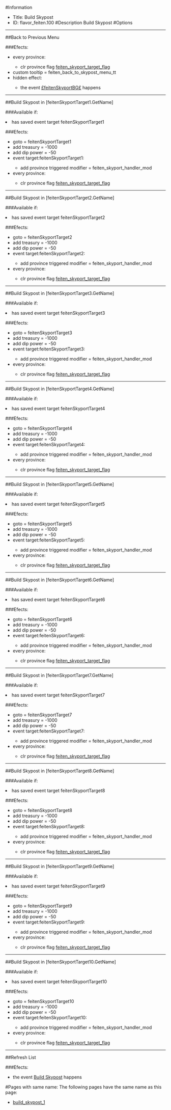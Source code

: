 #Information
 - Title: Build Skypost
 - ID: flavor_feiten.100
#Description
Build Skypost
#Options

___
##Back to Previous Menu

###Efects:<ul><li>every province:</li><ul><li>clr province flag [feiten_skyport_target_flag](../flags/feiten_skyport_target_flag.md)</li></ul><li>custom tooltip = feiten_back_to_skypost_menu_tt</li><li>hidden effect:</li><ul><li>the event [£feitenSkyportBG£](../events/psfeitenskyportbgps.md) happens</li></ul></ul>

___
##Build Skypost in [feitenSkyportTarget1.GetName]

###Available if:
<li>has saved event target feitenSkyportTarget1</li>

###Efects:<ul><li>goto = feitenSkyportTarget1</li><li>add treasury = -1000</li><li>add dip power = -50</li><li>event target:feitenSkyportTarget1:</li><ul><li>add province triggered modifier = feiten_skyport_handler_mod</li></ul><li>every province:</li><ul><li>clr province flag [feiten_skyport_target_flag](../flags/feiten_skyport_target_flag.md)</li></ul></ul>

___
##Build Skypost in [feitenSkyportTarget2.GetName]

###Available if:
<li>has saved event target feitenSkyportTarget2</li>

###Efects:<ul><li>goto = feitenSkyportTarget2</li><li>add treasury = -1000</li><li>add dip power = -50</li><li>event target:feitenSkyportTarget2:</li><ul><li>add province triggered modifier = feiten_skyport_handler_mod</li></ul><li>every province:</li><ul><li>clr province flag [feiten_skyport_target_flag](../flags/feiten_skyport_target_flag.md)</li></ul></ul>

___
##Build Skypost in [feitenSkyportTarget3.GetName]

###Available if:
<li>has saved event target feitenSkyportTarget3</li>

###Efects:<ul><li>goto = feitenSkyportTarget3</li><li>add treasury = -1000</li><li>add dip power = -50</li><li>event target:feitenSkyportTarget3:</li><ul><li>add province triggered modifier = feiten_skyport_handler_mod</li></ul><li>every province:</li><ul><li>clr province flag [feiten_skyport_target_flag](../flags/feiten_skyport_target_flag.md)</li></ul></ul>

___
##Build Skypost in [feitenSkyportTarget4.GetName]

###Available if:
<li>has saved event target feitenSkyportTarget4</li>

###Efects:<ul><li>goto = feitenSkyportTarget4</li><li>add treasury = -1000</li><li>add dip power = -50</li><li>event target:feitenSkyportTarget4:</li><ul><li>add province triggered modifier = feiten_skyport_handler_mod</li></ul><li>every province:</li><ul><li>clr province flag [feiten_skyport_target_flag](../flags/feiten_skyport_target_flag.md)</li></ul></ul>

___
##Build Skypost in [feitenSkyportTarget5.GetName]

###Available if:
<li>has saved event target feitenSkyportTarget5</li>

###Efects:<ul><li>goto = feitenSkyportTarget5</li><li>add treasury = -1000</li><li>add dip power = -50</li><li>event target:feitenSkyportTarget5:</li><ul><li>add province triggered modifier = feiten_skyport_handler_mod</li></ul><li>every province:</li><ul><li>clr province flag [feiten_skyport_target_flag](../flags/feiten_skyport_target_flag.md)</li></ul></ul>

___
##Build Skypost in [feitenSkyportTarget6.GetName]

###Available if:
<li>has saved event target feitenSkyportTarget6</li>

###Efects:<ul><li>goto = feitenSkyportTarget6</li><li>add treasury = -1000</li><li>add dip power = -50</li><li>event target:feitenSkyportTarget6:</li><ul><li>add province triggered modifier = feiten_skyport_handler_mod</li></ul><li>every province:</li><ul><li>clr province flag [feiten_skyport_target_flag](../flags/feiten_skyport_target_flag.md)</li></ul></ul>

___
##Build Skypost in [feitenSkyportTarget7.GetName]

###Available if:
<li>has saved event target feitenSkyportTarget7</li>

###Efects:<ul><li>goto = feitenSkyportTarget7</li><li>add treasury = -1000</li><li>add dip power = -50</li><li>event target:feitenSkyportTarget7:</li><ul><li>add province triggered modifier = feiten_skyport_handler_mod</li></ul><li>every province:</li><ul><li>clr province flag [feiten_skyport_target_flag](../flags/feiten_skyport_target_flag.md)</li></ul></ul>

___
##Build Skypost in [feitenSkyportTarget8.GetName]

###Available if:
<li>has saved event target feitenSkyportTarget8</li>

###Efects:<ul><li>goto = feitenSkyportTarget8</li><li>add treasury = -1000</li><li>add dip power = -50</li><li>event target:feitenSkyportTarget8:</li><ul><li>add province triggered modifier = feiten_skyport_handler_mod</li></ul><li>every province:</li><ul><li>clr province flag [feiten_skyport_target_flag](../flags/feiten_skyport_target_flag.md)</li></ul></ul>

___
##Build Skypost in [feitenSkyportTarget9.GetName]

###Available if:
<li>has saved event target feitenSkyportTarget9</li>

###Efects:<ul><li>goto = feitenSkyportTarget9</li><li>add treasury = -1000</li><li>add dip power = -50</li><li>event target:feitenSkyportTarget9:</li><ul><li>add province triggered modifier = feiten_skyport_handler_mod</li></ul><li>every province:</li><ul><li>clr province flag [feiten_skyport_target_flag](../flags/feiten_skyport_target_flag.md)</li></ul></ul>

___
##Build Skypost in [feitenSkyportTarget10.GetName]

###Available if:
<li>has saved event target feitenSkyportTarget10</li>

###Efects:<ul><li>goto = feitenSkyportTarget10</li><li>add treasury = -1000</li><li>add dip power = -50</li><li>event target:feitenSkyportTarget10:</li><ul><li>add province triggered modifier = feiten_skyport_handler_mod</li></ul><li>every province:</li><ul><li>clr province flag [feiten_skyport_target_flag](../flags/feiten_skyport_target_flag.md)</li></ul></ul>

___
##Refresh List

###Efects:<ul><li>the event [Build Skypost](../events/build_skypost.md) happens</li></ul>


#Pages with same name:
The following pages have the same name as this page:
 - [build_skypost_1](build_skypost_1.md)
